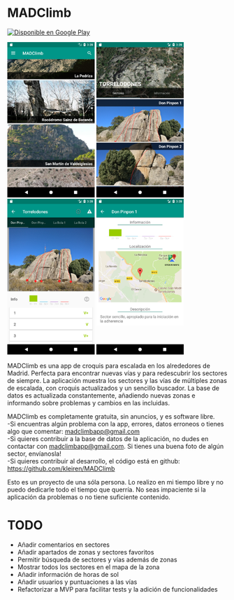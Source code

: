 # MADClimb

<a href='https://play.google.com/store/apps/details?id=es.kleiren.madclimb&hl=en&pcampaignid=MKT-Other-global-all-co-prtnr-py-PartBadge-Mar2515-1'><img alt='Disponible en Google Play' src='https://play.google.com/intl/en_us/badges/images/generic/es_badge_web_generic.png' width="200" /></a>

<img src="screenshots/cap1.png" width="200">  <img src="screenshots/cap2.png" width="200">  <img src="screenshots/cap3.png" width="200">  <img src="screenshots/cap4.png" width="200">

MADClimb es una app de croquis para escalada en los alrededores de Madrid. Perfecta para encontrar nuevas vías y para redescubrir los sectores de siempre.
La aplicación muestra los sectores y las vías de múltiples zonas de escalada, con croquis actualizados y un sencillo buscador.
La base de datos es actualizada constantemente, añadiendo nuevas zonas e informando sobre problemas y cambios en las incluidas.

MADClimb es completamente gratuita, sin anuncios, y es software libre.<br />
-Si encuentras algún problema con la app, errores, datos erroneos o tienes algo que comentar: madclimbapp@gmail.com <br />
-Si quieres contribuir a la base de datos de la aplicación, no dudes en contactar con madclimbapp@gmail.com. Si tienes una buena foto de algún sector, envíanosla! <br />
-Si quieres contribuir al desarrollo, el código está en github: https://github.com/kleiren/MADClimb<br />

Esto es un proyecto de una sóla persona. Lo realizo en mi tiempo libre y no puedo dedicarle todo el tiempo que querría. No seas impaciente si la aplicación da problemas o no tiene suficiente contenido.


# TODO
- Añadir comentarios en sectores<br />
- Añadir apartados de zonas y sectores favoritos<br />
- Permitir búsqueda de sectores y vías además de zonas<br />
- Mostrar todos los sectores en el mapa de la zona<br />
- Añadir información de horas de sol<br />
- Añadir usuarios y puntuaciones a las vías<br />
- Refactorizar a MVP para facilitar tests y la adición de funcionalidades<br />
